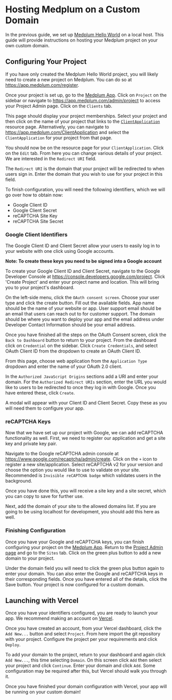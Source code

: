 # Hosting Medplum on a Custom Domain

In the previous guide, we set up [Medplum Hello World](/docs/tutorials/medplum-hello-world) on a local host. This guide will provide instructions on hosting your Medplum project on your own custom domain.

## Configuring Your Project

If you have only created the Medplum Hello World project, you will likely need to create a new project on Medplum. You can do so at https://app.medplum.com/register.

Once your project is set up, go to the [Medplum App](https://app.medplum.com). Click on `Project` on the sidebar or navigate to https://app.medplum.com/admin/project to access your Project Admin page. Click on the `Clients` tab.

This page should display your project memberships. Select your project and then click on the name of your project that links to the [`ClientApplication`](/docs/api/fhir/medplum/clientapplication) resource page. Alternatively, you can navigate to https://app.medplum.com/ClientApplication and select the `ClientApplication` for your project from that page.

You should now be on the resource page for your `ClientApplication`. Click on the `Edit` tab. From here you can change various details of your project. We are interested in the `Redirect URI` field.

The `Redirect URI` is the domain that your project will be redirected to when users sign in. Enter the domain that you wish to use for your project in this field.

To finish configuration, you will need the following identifiers, which we will go over how to obtain now:

- Google Client ID
- Google Client Secret
- reCAPTCHA Site Key
- reCAPTCHA Site Secret

### Google Client Identifiers

The Google Client ID and Client Secret allow your users to easily log in to your website with one click using Google accounts.

**Note: To create these keys you need to be signed into a Google account**

To create your Google Client ID and Client Secret, navigate to the Google Developer Console at https://console.developers.google.com/project. Click 'Create Project' and enter your project name and location. This will bring you to your project's dashboard.

On the left-side menu, click the `OAuth consent screen`. Choose your user type and click the create button. Fill out the available fields. App name should be the name of your website or app. User support email should be an email that users can reach out to for customer support. The domain should be where you want to deploy your app and the email address under Developer Contact Information should be your email address.

Once you have finished all the steps on the OAuth Consent screen, click the `Back to Dashboard` button to return to your project. From the dashboard click on `Credential` on the sidebar. Click `Create Credentials`, and select OAuth Client ID from the dropdown to create an OAuth Client ID.

From this page, choose web application from the `Application Type` dropdown and enter the name of your OAuth 2.0 client.

In the `Authorized JavaScript Origins` sections add a URI and enter your domain. For the `Authorized Redirect URIs` section, enter the URL you would like to users to be redirected to once they log in with Google. Once you have entered these, click `Create`.

A modal will appear with your Client ID and Client Secret. Copy these as you will need them to configure your app.

### reCAPTCHA Keys

Now that we have set up our project with Google, we can add reCAPTCHA functionality as well. First, we need to register our application and get a site key and private key pair.

Navigate to the Google reCAPTCHA admin console at https://www.google.com/recaptcha/admin/create. Click on the `+` icon to register a new site/application. Select reCAPTCHA v2 for your version and choose the option you would like to use to validate on your site. Recommended is `Invisible reCAPTCHA badge` which validates users in the background.

Once you have done this, you will receive a site key and a site secret, which you can copy to save for further use.

Next, add the domain of your site to the allowed domains list. If you are going to be using localhost for development, you should add this here as well.

### Finishing Configuration

Once you have your Google and reCAPTCHA keys, you can finish configuring your project on the [Medplum App](https://app.medplum.com). Return to the [Project Admin page](https://app.medplum.com/admin/project) and go to the `Sites` tab. Click on the green plus button to add a new domain to your project.

Under the domain field you will need to click the green plus button again to enter your domain. You can also enter the Google and reCAPTCHA keys in their corresponding fields. Once you have entered all of the details, click the Save button. Your project is now configured for a custom domain.

## Launching with Vercel

Once you have your identifiers configured, you are ready to launch your app. We recommend making an account on [Vercel](https://vercel.com).

Once you have created an account, from your Vercel dashboard, click the `Add New...` button and select `Project`. From here import the git repository with your project. Configure the project per your requirements and click `Deploy`.

To add your domain to the project, return to your dashboard and again click `Add New...`, this time selecting `Domain`. On this screen click `Add` then select your project and click `Continue`. Enter your domain and click `Add`. Some configuration may be required after this, but Vercel should walk you through it.

Once you have finished your domain configuration with Vercel, your app will be running on your custom domain!
